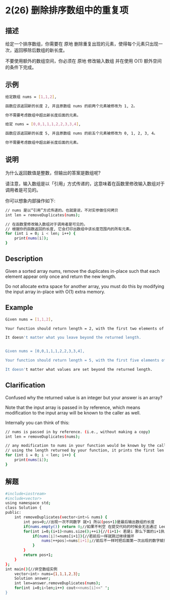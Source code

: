 # 2(26) 删除排序数组中的重复项
## 描述
给定一个排序数组，你需要在 原地 删除重复出现的元素，使得每个元素只出现一次，返回移除后数组的新长度。

不要使用额外的数组空间，你必须在 原地 修改输入数组 并在使用 O(1) 额外空间的条件下完成。

## 示例
```bash
给定数组 nums = [1,1,2], 

函数应该返回新的长度 2, 并且原数组 nums 的前两个元素被修改为 1, 2。 

你不需要考虑数组中超出新长度后面的元素。

给定 nums = [0,0,1,1,1,2,2,3,3,4],

函数应该返回新的长度 5, 并且原数组 nums 的前五个元素被修改为 0, 1, 2, 3, 4。

你不需要考虑数组中超出新长度后面的元素。
``` 
## 说明
为什么返回数值是整数，但输出的答案是数组呢?

请注意，输入数组是以「引用」方式传递的，这意味着在函数里修改输入数组对于调用者是可见的。

你可以想象内部操作如下:
```bash
// nums 是以“引用”方式传递的。也就是说，不对实参做任何拷贝
int len = removeDuplicates(nums);

// 在函数里修改输入数组对于调用者是可见的。
// 根据你的函数返回的长度, 它会打印出数组中该长度范围内的所有元素。
for (int i = 0; i < len; i++) {
    print(nums[i]);
}
```
## Description
Given a sorted array nums, remove the duplicates in-place such that each element appear only once and return the new length.

Do not allocate extra space for another array, you must do this by modifying the input array in-place with O(1) extra memory.

## Example
```bash
Given nums = [1,1,2],

Your function should return length = 2, with the first two elements of nums being 1 and 2 respectively.

It doesn't matter what you leave beyond the returned length.


Given nums = [0,0,1,1,1,2,2,3,3,4],

Your function should return length = 5, with the first five elements of nums being modified to 0, 1, 2, 3, and 4 respectively.

It doesn't matter what values are set beyond the returned length.

```
## Clarification
Confused why the returned value is an integer but your answer is an array?

Note that the input array is passed in by reference, which means modification to the input array will be known to the caller as well.

Internally you can think of this:

```bash
// nums is passed in by reference. (i.e., without making a copy)
int len = removeDuplicates(nums);

// any modification to nums in your function would be known by the caller.
// using the length returned by your function, it prints the first len elements.
for (int i = 0; i < len; i++) {
    print(nums[i]);
}

```

## 解题
```bash
#include<iostream>
#include<vector>
using namespace std;
class Solution {
public:
    int removeDuplicates(vector<int>& nums) {
        int pos=0;//出现一次不同数字 就+1 所以(pos+1)是最后输出数组的长度
        if(nums.empty()) return 0;//如果不判空 在提交代码的时候会无法通过 LeetCode的输入实例中有空数组
        for(int i=0;(i+1)<nums.size();++i){//(i+1)< 若是i 那么下面的i+1执行到最后一个元素时会溢出
            if(nums[i]!=nums[i+1]){//若前后一样就跳过继续循环 
                nums[++pos]=nums[i+1];//前后不一样时把后面第一次出现的数字赋值给(++pos)指向的位置
            }
        }
        return pos+1;
    }
};
int main(){//非空数组实例
    vector<int> nums={1,1,1,2,3};
    Solution answer;
    int len=answer.removeDuplicates(nums);
    for(int i=0;i<len;i++) cout<<nums[i]<<" ";
}

```